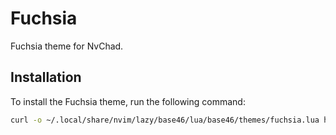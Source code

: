 # Fuchsia

Fuchsia theme for NvChad.

## Installation

To install the Fuchsia theme, run the following command:

```bash
curl -o ~/.local/share/nvim/lazy/base46/lua/base46/themes/fuchsia.lua https://raw.githubusercontent.com/ciosyam/fuchsia.lua/main/fuchsia.lua
